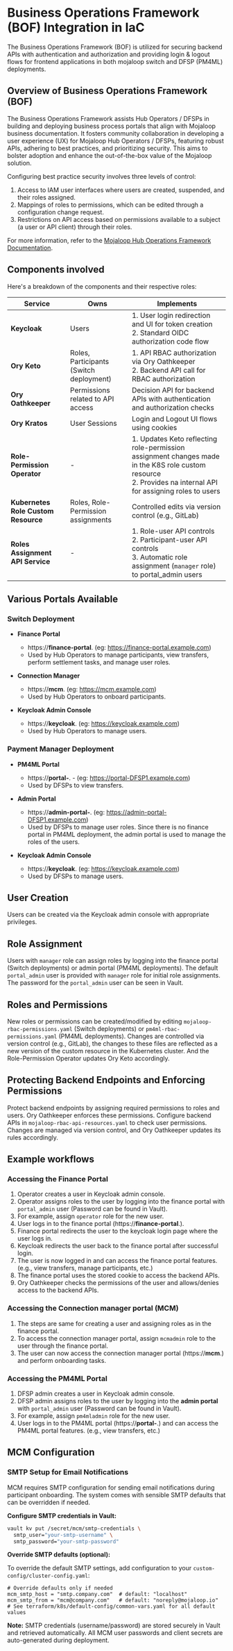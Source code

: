 # Business Operations Framework (BOF) Integration in IaC

The Business Operations Framework (BOF) is utilized for securing backend APIs with authentication and authorization and providing login & logout flows for frontend applications in both mojaloop switch and DFSP (PM4ML) deployments.

## Overview of Business Operations Framework (BOF)

The Business Operations Framework assists Hub Operators / DFSPs in building and deploying business process portals that align with Mojaloop business documentation. It fosters community collaboration in developing a user experience (UX) for Mojaloop Hub Operators / DFSPs, featuring robust APIs, adhering to best practices, and prioritizing security. This aims to bolster adoption and enhance the out-of-the-box value of the Mojaloop solution.


Configuring best practice security involves three levels of control:

1. Access to IAM user interfaces where users are created, suspended, and their roles assigned.
2. Mappings of roles to permissions, which can be edited through a configuration change request.
3. Restrictions on API access based on permissions available to a subject (a user or API client) through their roles.

For more information, refer to the [Mojaloop Hub Operations Framework Documentation](https://mojaloop.github.io/business-operations-framework-docs/).

## Components involved

Here's a breakdown of the components and their respective roles:

| Service                   | Owns                        | Implements                                                                 |
|---------------------------|-----------------------------|----------------------------------------------------------------------------|
| **Keycloak**              | Users                       | 1. User login redirection and UI for token creation<br>2. Standard OIDC authorization code flow |
| **Ory Keto**              | Roles, Participants (Switch deployment) | 1. API RBAC authorization via Ory Oathkeeper<br>2. Backend API call for RBAC authorization |
| **Ory Oathkeeper**        | Permissions related to API access | Decision API for backend APIs with authentication and authorization checks |
| **Ory Kratos**            | User Sessions               | Login and Logout UI flows using cookies |
| **Role-Permission Operator** | -                         | 1. Updates Keto reflecting role-permission assignment changes made in the K8S role custom resource<br>2. Provides na internal API for assigning roles to users |
| **Kubernetes Role Custom Resource** | Roles, Role-Permission assignments | Controlled edits via version control (e.g., GitLab) |
| **Roles Assignment API Service**   | -                      | 1. Role-user API controls<br>2. Participant-user API controls<br>3. Automatic role assignment (`manager` role) to portal_admin users |


## Various Portals Available

### Switch Deployment

- **Finance Portal**
  - https://**finance-portal**.<DOMAIN> (eg: https://finance-portal.example.com)
  - Used by Hub Operators to manage participants, view transfers, perform settlement tasks, and manage user roles.

- **Connection Manager**
  - https://**mcm**.<DOMAIN> (eg: https://mcm.example.com)
  - Used by Hub Operators to onboard participants.

- **Keycloak Admin Console**
  - https://**keycloak**.<DOMAIN> (eg: https://keycloak.example.com)
  - Used by Hub Operators to manage users.


### Payment Manager Deployment

- **PM4ML Portal**
  - https://**portal-<DFSPID>**.<DOMAIN> - (eg: https://portal-DFSP1.example.com)
  - Used by DFSPs to view transfers.

- **Admin Portal**
  - https://**admin-portal-<DFSPID>**.<DOMAIN> (eg: https://admin-portal-DFSP1.example.com)
  - Used by DFSPs to manage user roles. Since there is no finance portal in PM4ML deployment, the admin portal is used to manage the roles of the users.

- **Keycloak Admin Console**
  - https://**keycloak**.<DOMAIN> (eg: https://keycloak.example.com)
  - Used by DFSPs to manage users.


## User Creation

Users can be created via the Keycloak admin console with appropriate privileges.

## Role Assignment

Users with `manager` role can assign roles by logging into the finance portal (Switch deployments) or admin portal (PM4ML deployments). The default `portal_admin` user is provided with `manager` role for initial role assignments. The password for the `portal_admin` user can be seen in Vault.

## Roles and Permissions

New roles or permissions can be created/modified by editing `mojaloop-rbac-permissions.yaml` (Switch deployments) or `pm4ml-rbac-permissions.yaml` (PM4ML deployments). Changes are controlled via version control (e.g., GitLab), the changes to these files are reflected as a new version of the custom resource in the Kubernetes cluster. And the Role-Permission Operator updates Ory Keto accordingly.


## Protecting Backend Endpoints and Enforcing Permissions

Protect backend endpoints by assigning required permissions to roles and users. Ory Oathkeeper enforces these permissions. Configure backend APIs in `mojaloop-rbac-api-resources.yaml` to check user permissions. Changes are managed via version control, and Ory Oathkeeper updates its rules accordingly.


## Example workflows

### Accessing the Finance Portal

1. Operator creates a user in Keycloak admin console.
2. Operator assigns roles to the user by logging into the finance portal with `portal_admin` user (Password can be found in Vault).
3. For example, assign `operator` role for the new user.
4. User logs in to the finance portal (https://**finance-portal**.<DOMAIN>).
5. Finance portal redirects the user to the keycloak login page where the user logs in.
6. Keycloak redirects the user back to the finance portal after successful login.
7. The user is now logged in and can access the finance portal features. (e.g., view transfers, manage participants, etc.)
8. The finance portal uses the stored cookie to access the backend APIs.
9. Ory Oathkeeper checks the permissions of the user and allows/denies access to the backend APIs.

### Accessing the Connection manager portal (MCM)

1. The steps are same for creating a user and assigning roles as in the finance portal.
2. To access the connection manager portal, assign `mcmadmin` role to the user through the finance portal.
3. The user can now access the connection manager portal (https://**mcm**.<DOMAIN>) and perform onboarding tasks.


### Accessing the PM4ML Portal

1. DFSP admin creates a user in Keycloak admin console.
2. DFSP admin assigns roles to the user by logging into the **admin portal** with `portal_admin` user (Password can be found in Vault).
3. For example, assign `pm4mladmin` role for the new user.
4. User logs in to the PM4ML portal (https://**portal-<DFSPID>**.<DOMAIN>) and can access the PM4ML portal features. (e.g., view transfers, etc.)


## MCM Configuration

### SMTP Setup for Email Notifications

MCM requires SMTP configuration for sending email notifications during participant onboarding. The system comes with sensible SMTP defaults that can be overridden if needed.

**Configure SMTP credentials in Vault:**

```bash
vault kv put /secret/mcm/smtp-credentials \
  smtp_user="your-smtp-username" \
  smtp_password="your-smtp-password"
```

**Override SMTP defaults (optional):**

To override the default SMTP settings, add configuration to your `custom-config/cluster-config.yaml`:

```hcl
# Override defaults only if needed
mcm_smtp_host = "smtp.company.com"  # default: "localhost"
mcm_smtp_from = "mcm@company.com"   # default: "noreply@mojaloop.io"
# See terraform/k8s/default-config/common-vars.yaml for all default values
```

**Note:** SMTP credentials (username/password) are stored securely in Vault and retrieved automatically. All MCM user passwords and client secrets are auto-generated during deployment.
